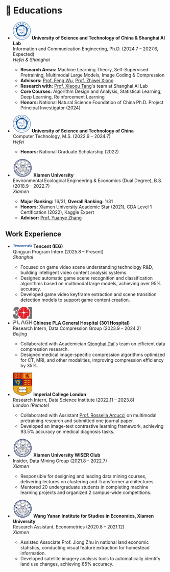 
# 📖 Educations

- <img src="/images/ustc_logo.png" alt="USTC Logo" width="55"/> **University of Science and Technology of China & Shanghai AI Lab**  
  Information and Communication Engineering, Ph.D. (2024.7 – 2027.6, Expected)  
  *Hefei & Shanghai*
  - **Research Areas:** Machine Learning Theory, Self-Supervised Pretraining, Multimodal Large Models, Image Coding & Compression
  - **Advisors:** [Prof. Feng Wu](https://scholar.google.com/citations?user=5bInRDEAAAAJ&hl=en), [Prof. Zhiwei Xiong](https://scholar.google.com/citations?user=Snl0HPEAAAAJ&hl=en&oi=ao)
  - **Research with:** [Prof. Xiaoou Tang](https://scholar.google.com/citations?user=qpBtpGsAAAAJ&hl=en)'s team at Shanghai AI Lab
  - **Core Courses:** Algorithm Design and Analysis, Statistical Learning, Deep Learning, Reinforcement Learning
  - **Honors:** National Natural Science Foundation of China Ph.D. Project Principal Investigator (2024)

- <img src="/images/ustc_logo.png" alt="USTC Logo" width="55"/> **University of Science and Technology of China**  
  Computer Technology, M.S. (2022.9 – 2024.7)  
  *Hefei*
  - **Honors:** National Graduate Scholarship (2022)

- <img src="/images/xmu_logo.jpeg" alt="XMU Logo" width="60"/> **Xiamen University**  
  Environmental Ecological Engineering & Economics (Dual Degree), B.S. (2018.9 – 2022.7)  
  *Xiamen*
  - **Major Ranking:** 16/31, **Overall Ranking:** 1/31
  - **Honors:** Xiamen University Academic Star (2021), CDA Level 1 Certification (2022), Kaggle Expert
  - **Advisor:** [Prof. Yuanye Zhang](https://scholar.google.com/citations?user=l1GMXf4AAAAJ&hl=en&oi=ao)

## Work Experience

- <img src="/images/tencent.png" alt="Tencent Logo" width="60"/> **Tencent (IEG)**  
  Qingyun Program Intern (2025.8 – Present)  
  *Shanghai*
  - Focused on game video scene understanding technology R&D, building intelligent video content analysis systems.
  - Designed automatic game scene recognition and classification algorithms based on multimodal large models, achieving over 95% accuracy.
  - Developed game video keyframe extraction and scene transition detection models to support game content creation.

- <img src="/images/301.png" alt="301 Hospital Logo" width="60"/> **Chinese PLA General Hospital (301 Hospital)**  
  Research Intern, Data Compression Group (2023.9 – 2024.2)  
  *Beijing*
  - Collaborated with Academician [Qionghai Dai](https://scholar.google.com/citations?user=CHAajY4AAAAJ&hl=en&oi=ao)'s team on efficient data compression research.
  - Designed medical image-specific compression algorithms optimized for CT, MRI, and other modalities, improving compression efficiency by 35%.

- <img src="/images/IC.png" alt="Imperial College Logo" width="60"/> **Imperial College London**  
  Research Intern, Data Science Institute (2022.11 – 2023.8)  
  *London (Remote)*
  - Collaborated with Assistant [Prof. Rossella Arcucci](https://scholar.google.com/citations?user=oxy2ZQoAAAAJ&hl=en) on multimodal pretraining research and submitted one journal paper.
  - Developed an image-text contrastive learning framework, achieving 93.5% accuracy on medical diagnosis tasks.

- <img src="/images/xmu_logo.jpeg" alt="XMU Logo" width="60"/> **Xiamen University WISER Club**  
  Insider, Data Mining Group (2021.8 – 2022.7)  
  *Xiamen*
  - Responsible for designing and leading data mining courses, delivering lectures on clustering and Transformer architectures.
  - Mentored 20 undergraduate students in completing machine learning projects and organized 2 campus-wide competitions.

- <img src="/images/xmu_logo.jpeg" alt="XMU Logo" width="60"/> **Wang Yanan Institute for Studies in Economics, Xiamen University**  
  Research Assistant, Econometrics (2020.8 – 2021.12)  
  *Xiamen*
  - Assisted Associate Prof. Jiong Zhu in national land economic statistics, conducting visual feature extraction for homestead information.
  - Developed satellite imagery analysis tools to automatically identify land use changes, achieving 85% accuracy.
<br>
